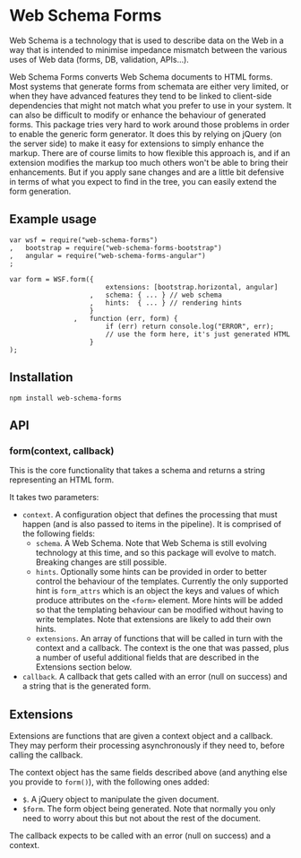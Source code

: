 
# Web Schema Forms

Web Schema is a technology that is used to describe data on the Web in a way that is intended to
minimise impedance mismatch between the various uses of Web data (forms, DB, validation, APIs…).

Web Schema Forms converts Web Schema documents to HTML forms. Most systems that generate forms from
schemata are either very limited, or when they have advanced features they tend to be linked to
client-side dependencies that might not match what you prefer to use in your system. It can also
be difficult to modify or enhance the behaviour of generated forms. This package tries very hard to
work around those problems in order to enable the generic form generator. It does this by relying
on jQuery (on the server side) to make it easy for extensions to simply enhance the markup. There
are of course limits to how flexible this approach is, and if an extension modifies the markup too
much others won't be able to bring their enhancements. But if you apply sane changes and are a
little bit defensive in terms of what you expect to find in the tree, you can easily extend the
form generation.

## Example usage

    var wsf = require("web-schema-forms")
    ,   bootstrap = require("web-schema-forms-bootstrap")
    ,   angular = require("web-schema-forms-angular")
    ;

    var form = WSF.form({
                            extensions: [bootstrap.horizontal, angular]
                        ,   schema: { ... } // web schema
                        ,   hints:  { ... } // rendering hints
                        }
                    ,   function (err, form) {
                            if (err) return console.log("ERROR", err);
                            // use the form here, it's just generated HTML
                        }
    );

## Installation

    npm install web-schema-forms

## API

### form(context, callback)

This is the core functionality that takes a schema and returns a string representing an HTML
form.

It takes two parameters:
* ```context```. A configuration object that defines the processing that must happen (and is also
  passed to items in the pipeline). It is comprised of the following fields:
    * ```schema```. A Web Schema. Note that Web Schema is still evolving technology at this time,
      and so this package will evolve to match. Breaking changes are still possible.
    * ```hints```. Optionally some hints can be provided in order to better control the behaviour of
      the templates. Currently the only supported hint is ```form_attrs``` which is an object the
      keys and values of which produce attributes on the ```<form>``` element. More hints will be 
      added so that the templating behaviour can be modified without having to write templates. Note
      that extensions are likely to add their own hints.
    * ```extensions```. An array of functions that will be called in turn with the context and a
      callback. The context is the one that was passed, plus a number of useful additional fields
      that are described in the Extensions section below.
* ```callback```. A callback that gets called with an error (null on success) and a string that is
  the generated form.

## Extensions

Extensions are functions that are given a context object and a callback. They may perform their
processing asynchronously if they need to, before calling the callback.

The context object has the same fields described above (and anything else you provide to 
```form()```), with the following ones added:
* ```$```. A jQuery object to manipulate the given document.
* ```$form```. The form object being generated. Note that normally you only need to worry about this
  but not about the rest of the document.

The callback expects to be called with an error (null on success) and a context.
